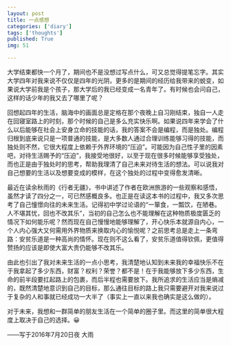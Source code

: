 ```yaml
---
layout: post
title: 一点感想
categories: ['diary']
tags: ['thoughts']
published: True
img: 51

---
```


大学结束都快一个月了，期间也不是没想过写点什么，可又总觉得提笔忘字。其实大学四年对我来说不仅仅是四年的光阴，更多的是期间的经历给我带来的蜕变，如果说大学前我是个孩子，那大学后的我已经变成一名青年了。有时候也会问自己，这样的话少年的我又去了哪里了呢？

回想起四年的生活，脑海中的画面总是定格在那个夜晚上自习刚结束，独自一人走在回寝室路上的时刻，那个时候的自己是多么充实快乐啊。如果说四年来学会了什么以后能够在社会上安身立命的技能的话，我的答案不会是编程，而是独处。编程归根到底来说只是一项普通的技能，是大多数人通过合理训练能够习得的技能，而独处则不然，它很大程度上依赖于外界环境的“压迫”。可能因为自己性子里的因素吧，对待生活赐予的“压迫”，我接受地很好，以至于现在很多时候能够享受独处，而也正是由于独处时的思考，帮助我理清了自己未来对待生活的想法。可以说我对自己想要的生活以及想要变成的模样，在这个独处的过程中变得愈发清晰。

最近在读余秋雨的《行者无疆》，书中讲述了作者在欧洲旅游的一些观察和感悟，虽然才读了四分之一，可已然感概良多。也正是在读这本书的过程中，我又多次思考了自己憧憬向往的未来生活。记得初中学过论语的“一箪食，一瓢饮，在陋巷。人不堪其忧，回也不改其乐”，当初的自己怎么也不能理解在这种物质极度匮乏的情况下如何能乐呢？然而现在自己慢慢地能够理解了，开心快乐本就源自内心，一个人内心强大又何需用外界物质来换取内心的愉悦呢？之前思考总是走上一条弯路：安贫乐道是一种高尚的情怀。现在则不这么看了，安贫乐道值得钦佩，更值得赞扬的应该是即使大富大贵仍能够不改其乐。

由此也引出了我对未来生活的一点小思考，我清楚地认知到未来我的幸福快乐不在于我拿起了多少东西，财富？权利？荣誉？都不是！在于我能够放下多少东西，生命的前半段要扛起路上的包裹，而后半程也需要放下。我所追求的生活应当是熵减的，既然清楚地意识到自己的目标，那么通往目标的路上我只需要避开对我来说过于复杂的人和事就已经成功一大半了（事实上一直以来我也确实是这么做的）。

对于未来，我想和一群简单的朋友生活在一个简单的圈子里。而这里的简单很大程度上取决于自己的选择。😀

——写于2016年7月20日夜 大雨